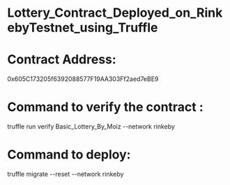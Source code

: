 # Lottery_Contract_Deployed_on_RinkebyTestnet_using_Truffle

# Contract Address: 
0x605C173205f6392088577F19AA303Ff2aed7eBE9
# Command to verify the contract : 
truffle run verify Basic_Lottery_By_Moiz --network rinkeby

# Command to deploy: 
truffle migrate --reset --network rinkeby
